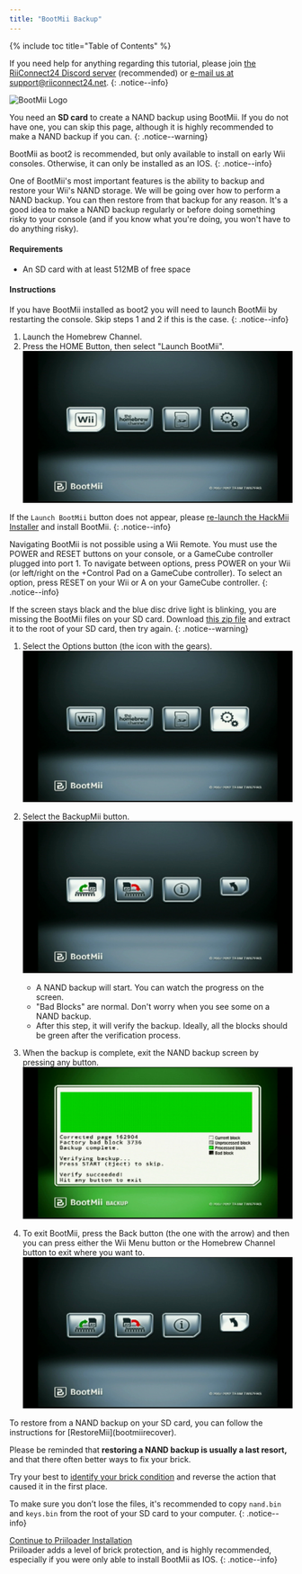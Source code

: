 ```yaml
---
title: "BootMii Backup"
---
```


{% include toc title="Table of Contents" %}

If you need help for anything regarding this tutorial, please join [the RiiConnect24 Discord server](https://discord.gg/rc24) (recommended) or [e-mail us at support@riiconnect24.net](mailto:support@riiconnect24.net).
{: .notice--info}

![BootMii Logo](/images/bootmii.png)

You need an **SD card** to create a NAND backup using BootMii.
If you do not have one, you can skip this page, although it is highly recommended to make a NAND backup if you can.
{: .notice--warning}

BootMii as boot2 is recommended, but only available to install on early Wii consoles. Otherwise, it can only be installed as an IOS.
{: .notice--info}

One of BootMii's most important features is the ability to backup and restore your Wii's NAND storage. We will be going over how to perform a NAND backup. You can then restore from that backup for any reason. It's a good idea to make a NAND backup regularly or before doing something risky to your console (and if you know what you're doing, you won't have to do anything risky).

#### Requirements

- An SD card with at least 512MB of free space

#### Instructions

If you have BootMii installed as boot2 you will need to launch BootMii by restarting the console. Skip steps 1 and 2 if this is the case.
{: .notice--info}

1. Launch the Homebrew Channel.
1. Press the HOME Button, then select "Launch BootMii".
   ![BootMii_Main](/images/BootMii/BootMii_Main.png)

If the `Launch BootMii` button does not appear, please [re-launch the HackMii Installer](hackmii) and install BootMii. 
{: .notice--info}

Navigating BootMii is not possible using a Wii Remote. You must use the POWER and RESET buttons on your console, or a GameCube controller plugged into port 1. To navigate between options, press POWER on your Wii (or left/right on the +Control Pad 
on a GameCube controller). To select an option, press RESET on your Wii or A on your GameCube controller. 
{: .notice--info}

If the screen stays black and the blue disc drive light is blinking, you are missing the BootMii files on your SD card.
Download [this zip file](https://static.hackmii.com/bootmii_sd_files.zip) and extract it to the root of your SD card, then try again.
{: .notice--warning}

1. Select the Options button (the icon with the gears).
   ![BootMii_Gears_Icon](/images/BootMii/BootMii_Gears_Icon.png)
1. Select the BackupMii button.
   ![BootMii_Green_Arrow](/images/BootMii/BootMii_Green_Arrow.png)
   - A NAND backup will start. You can watch the progress on the screen.
   - "Bad Blocks" are normal. Don't worry when you see some on a NAND backup.
   - After this step, it will verify the backup. Ideally, all the blocks should be green after the verification process.

1. When the backup is complete, exit the NAND backup screen by pressing any button.
   ![BootMii_NAND_Backup](/images/BootMii/BootMii_NAND_Backup.png)
1. To exit BootMii, press the Back button (the one with the arrow) and then you can press either the Wii Menu button or the Homebrew Channel button to exit where you want to.
   ![BootMii_Return_Arrow](/images/BootMii/BootMii_Return_Arrow.png)

<div id="restore-notice" class="notice" markdown="1">
To restore from a NAND backup on your SD card, you can follow the instructions for [RestoreMii](bootmiirecover).

Please be reminded that <strong>restoring a NAND backup is usually a last resort,</strong> and that there often better ways to fix your brick.

Try your best to [identify your brick condition](bricks) and reverse the action that caused it in the first place.
</div>

To make sure you don’t lose the files, it's recommended to copy `nand.bin` and `keys.bin` from the root of your SD card to your computer.
{: .notice--info}

[Continue to Priiloader Installation](priiloader)<br>
Priiloader adds a level of brick protection, and is highly recommended, especially if you were only able to install BootMii as IOS.
{: .notice--info}
